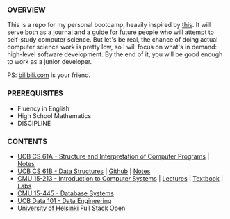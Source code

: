 ### OVERVIEW

This is a repo for my personal bootcamp, heavily inspired by [this](https://www.reddit.com/r/learnprogramming/comments/ortnef/a_super_harsh_guide_to_learning_computer_science/). It will serve both as a journal and a guide for future people who will attempt to self-study computer science. But let's be real, the chance of doing actual computer science work is pretty low, so I will focus on what's in demand: high-level software development. By the end of it, you will be good enough to work as a junior developer.

PS: [bilibili.com](https://www.bilibili.com/) is your friend.

### PREREQUISITES

- Fluency in English
- High School Mathematics
- DISCIPLINE

### CONTENTS

- [UCB CS 61A - Structure and Interpretation of Computer Programs](https://cs61a.org/) | [Notes](https://github.com/woadray/cs-bootcamp/blob/main/cs61a.md)
- [UCB CS 61B - Data Structures](https://sp21.datastructur.es/) | [Github](https://github.com/orgs/Berkeley-CS61B/repositories) | [Notes](https://github.com/woadray/cs-bootcamp/blob/main/cs61b.md)
- [CMU 15-213 - Introduction to Computer Systems](https://www.cs.cmu.edu/~213/) | [Lectures](https://scs.hosted.panopto.com/Panopto/Pages/Sessions/List.aspx#folderID=%22b96d90ae-9871-4fae-91e2-b1627b43e25e%22) | [Textbook](http://csapp.cs.cmu.edu/3e/home.html) | [Labs](http://csapp.cs.cmu.edu/3e/labs.html)
- [CMU 15-445 - Database Systems](https://15445.courses.cs.cmu.edu/fall2022/)
- [UCB Data 101 - Data Engineering](https://data101.org/)
- [University of Helsinki Full Stack Open](https://fullstackopen.com/en/)
